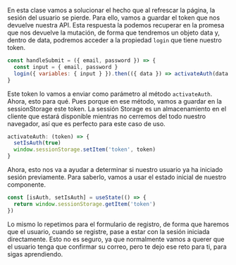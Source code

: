 En esta clase vamos a solucionar el hecho que al refrescar la página, la sesión del usuario se pierde. Para ello, vamos a guardar el token que nos devuelve nuestra API. Esta respuesta la podemos recuperar en la promesa que nos devuelve la mutación, de forma que tendremos un objeto data y, dentro de data, podremos acceder a la propiedad `login` que tiene nuestro token.

```js
const handleSubmit = ({ email, password }) => {
  const input = { email, password }
  login({ variables: { input } }).then(({ data }) => activateAuth(data.login))
}
```

Este token lo vamos a enviar como parámetro al método `activateAuth`. Ahora, esto para qué. Pues porque en ese método, vamos a guardar en la sessionStorage este token. La sessión Storage es un almacenamiento en el cliente que estará disponible mientras no cerremos del todo nuestro navegador, así que es perfecto para este caso de uso.

```js
activateAuth: (token) => {
  setIsAuth(true)
  window.sessionStorage.setItem('token', token)
}
```

Ahora, esto nos va a ayudar a determinar si nuestro usuario ya ha iniciado sesión previamente. Para saberlo, vamos a usar el estado inicial de nuestro componente.

```js
const [isAuth, setIsAuth] = useState(() => {
  return window.sessionStorage.getItem('token')
})
```

Lo mismo lo repetimos para el formulario de registro, de forma que haremos que el usuario, cuando se registre, pase a estar con la sesión iniciada directamente. Esto no es seguro, ya que normalmente vamos a querer que el usuario tenga que confirmar su correo, pero te dejo ese reto para ti, para sigas aprendiendo.